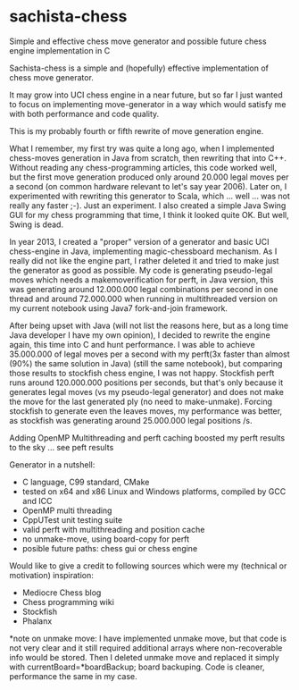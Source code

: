 sachista-chess
==============

Simple and effective chess move generator and possible future chess engine implementation in C

Sachista-chess is a simple and (hopefully) effective implementation of chess move generator.

It may grow into UCI chess engine in a near future, but so far I just wanted to focus 
on implementing move-generator in a way which would satisfy me with both performance and code quality.

This is my probably fourth or fifth rewrite of move generation engine.

What I remember, my first try was quite a long ago, when I implemented chess-moves generation in Java from scratch, 
then rewriting that into C++. Without reading any chess-programming articles, this code worked well, 
but the first move generation produced only around 20.000 legal moves per a second 
(on common hardware relevant to let's say year 2006). 
Later on, I experimented with rewriting this generator to Scala, which ... well ... was not really any faster ;-). 
Just an experiment. I also created a simple Java Swing GUI for my chess programming that time, 
I think it looked quite OK. But well, Swing is dead.

In year 2013, I created a "proper" version of a generator and basic UCI chess-engine in Java, 
implementing magic-chessboard mechanism. As I really did not like the engine part, 
I rather deleted it and tried to make just the generator as good as possible. 
My code is generating pseudo-legal moves which needs a makemoverification for perft, in Java version, 
this was generating around 12.000.000 legal combinations per second in one thread and around 72.000.000 
when running in multithreaded version on my current notebook using Java7 fork-and-join framework.

After being upset with Java (will not list the reasons here, but as a long time Java developer 
I have my own opinion), I decided to rewrite the engine again, this time into C and hunt performance. 
I was able to achieve 35.000.000 of legal moves per a second with my perft(3x faster than almost (90%) the same 
solution in Java) (still the same notebook), but comparing those results to stockfish chess engine, I was not happy. 
Stockfish perft runs around 120.000.000 positions per seconds, but that's only because it generates legal moves 
(vs my pseudo-legal generator) and does not make the move for the last generated ply (no need to make-unmake).
Forcing stockfish to generate even the leaves moves, my performance was better, as stockfish was generating around 
25.000.000 legal positions /s.

Adding OpenMP Multithreading and perft caching boosted my perft results to the sky ... see peft results

Generator in a nutshell:

- C language, C99 standard, CMake
- tested on x64 and x86 Linux and Windows platforms, compiled by GCC and ICC
- OpenMP multi threading
- CppUTest unit testing suite
- valid perft with multithreading and position cache
- no unmake-move, using board-copy for perft
- posible future paths: chess gui or chess engine


Would like to give a credit to following sources which were my (technical or motivation) inspiration:

- Mediocre Chess blog
- Chess programming wiki
- Stockfish
- Phalanx

*note on unmake move: I have implemented unmake move, but that code is not very clear and it still required 
additional arrays where non-recoverable info would be stored. 
Then I deleted unmake move and replaced it simply with currentBoard=*boardBackup; board backuping. 
Code is cleaner, performance the same in my case.
